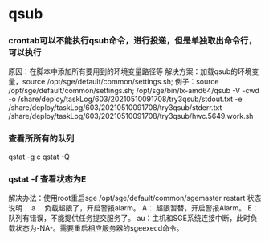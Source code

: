 # qsub

### crontab可以不能执行qsub命令，进行投递，但是单独取出命令行，可以执行
原因：在脚本中添加所有要用到的环境变量路径等
解决方案：加载qsub的环境变量，source /opt/sge/default/common/settings.sh;
例子：source /opt/sge/default/common/settings.sh; /opt/sge/bin/lx-amd64/qsub -V -cwd -o /share/deploy/taskLog/603/20210510091708/try3qsub/stdout.txt -e /share/deploy/taskLog/603/20210510091708/try3qsub/stderr.txt /share/deploy/taskLog/603/20210510091708/try3qsub/hwc.5649.work.sh

### 查看所所有的队列
qstat -g c
qstat -Q

### qstat -f 查看状态为E
解决办法：使用root重启sge
/opt/sge/default/common/sgemaster restart
状态说明：
a： 负载超限了，开启警报alarm。
A： 超限暂替，开启警报Alarm。
E： 队列有错误，不能提供任务提交服务了。
au：主机和SGE系统连接中断，此时负载状态为-NA-。需要重启相应服务器的sgeexecd命令。
